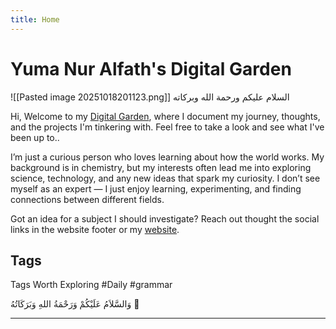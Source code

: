 ```yaml
---
title: Home
---
```

# Yuma Nur Alfath's Digital Garden  
![[Pasted image 20251018201123.png]]
السلام عليكم ورحمة الله وبركاته

Hi, Welcome to my [Digital Garden](https://quartz.jzhao.xyz/philosophy), where I document my journey, thoughts, and the projects I'm tinkering with. Feel free to take a look and see what I've been up to..

I’m just a curious person who loves learning about how the world works. My background is in chemistry, but my interests often lead me into exploring science, technology, and any new ideas that spark my curiosity. I don’t see myself as an expert — I just enjoy learning, experimenting, and finding connections between different fields.

Got an idea for a subject I should investigate? Reach out thought the social links in the website footer or my [website](https://www.yumana.my.id). 

## Tags 
Tags Worth Exploring
#Daily #grammar

وَالسَّلاَمُ عَلَيْكُمْ وَرَحْمَةُ اللهِ وَبَرَكَاتُهُ 🙏

---
